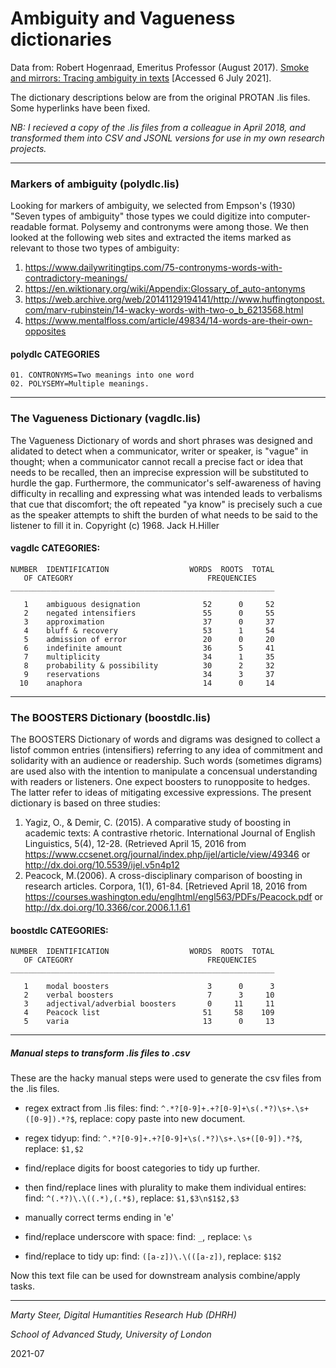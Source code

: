 # Ambiguity and Vagueness dictionaries

Data from: Robert Hogenraad, Emeritus Professor (August 2017). [Smoke and mirrors: Tracing ambiguity in texts](https://www.researchgate.net/publication/319136617_Smoke_and_mirrors_Tracing_ambiguity_in_texts) [Accessed 6 July 2021].

The dictionary descriptions below are from the original PROTAN .lis files. Some hyperlinks have been fixed.

*NB: I recieved a copy of the .lis files from a colleague in April 2018, and transformed them into CSV and JSONL versions for use in my own research projects.* 





---

### Markers of ambiguity (polydlc.lis)

Looking for markers of ambiguity, we selected from Empson's (1930) "Seven types of ambiguity" those types we could digitize into computer-readable format. Polysemy and contronyms were among those. We then looked at the following web sites and extracted the items marked as relevant to those two types of ambiguity:

1. https://www.dailywritingtips.com/75-contronyms-words-with-contradictory-meanings/
2. https://en.wiktionary.org/wiki/Appendix:Glossary_of_auto-antonyms
3. https://web.archive.org/web/20141129194141/http://www.huffingtonpost.com/marv-rubinstein/14-wacky-words-with-two-o_b_6213568.html
4. https://www.mentalfloss.com/article/49834/14-words-are-their-own-opposites

#### polydlc CATEGORIES                                                              

```
01. CONTRONYMS=Two meanings into one word                                       
02. POLYSEMY=Multiple meanings.                                                       
```





---

### The Vagueness Dictionary  (vagdlc.lis)

The Vagueness Dictionary of words and short phrases was designed and alidated to detect when a communicator, writer or speaker, is "vague" in thought; when a communicator cannot recall a precise fact or idea that needs to be recalled, then an imprecise expression will be substituted to hurdle the gap. Furthermore, the communicator's self-awareness of having difficulty in recalling and expressing what was intended leads to verbalisms that cue that discomfort; the oft repeated "ya know" is precisely such a cue as the speaker attempts to shift the burden of what needs to be said to the listener to fill it in. Copyright (c) 1968. Jack H.Hiller

#### vagdlc CATEGORIES:

```
NUMBER  IDENTIFICATION                  WORDS  ROOTS  TOTAL
   OF CATEGORY                              FREQUENCIES
___________________________________________________________

   1    ambiguous designation              52      0     52
   2    negated intensifiers               55      0     55
   3    approximation                      37      0     37
   4    bluff & recovery                   53      1     54
   5    admission of error                 20      0     20
   6    indefinite amount                  36      5     41
   7    multiplicity                       34      1     35
   8    probability & possibility          30      2     32
   9    reservations                       34      3     37
  10    anaphora                           14      0     14
```





---

### The BOOSTERS Dictionary (boostdlc.lis)

The BOOSTERS Dictionary of words and digrams was designed to collect a listof common entries (intensifiers) referring to any idea of commitment and solidarity with an audience or readership. Such words (sometimes digrams) are used also with the intention to manipulate a concensual understanding with readers or listeners. One expect boosters to runopposite to hedges. The latter refer to ideas of mitigating excessive expressions. The present dictionary is based on three studies:

1. Yagiz, O., & Demir, C. (2015). A comparative study of boosting in academic texts: A contrastive rhetoric. International Journal of English Linguistics, 5(4), 12-28. (Retrieved April 15, 2016 from https://www.ccsenet.org/journal/index.php/ijel/article/view/49346 or http://dx.doi.org/10.5539/ijel.v5n4p12
2. Peacock, M.(2006). A cross-disciplinary comparison of boosting in research articles. Corpora, 1(1), 61-84. [Retrieved April 18, 2016 from https://courses.washington.edu/englhtml/engl563/PDFs/Peacock.pdf or http://dx.doi.org/10.3366/cor.2006.1.1.61

#### boostdlc CATEGORIES:

```
NUMBER  IDENTIFICATION                  WORDS  ROOTS  TOTAL
   OF CATEGORY                              FREQUENCIES
___________________________________________________________

   1    modal boosters                      3      0      3
   2    verbal boosters                     7      3     10
   3    adjectival/adverbial boosters       0     11     11
   4    Peacock list                       51     58    109
   5    varia                              13      0     13
```





---

##### Manual steps to transform .lis files to .csv

 These are the hacky manual steps were used to generate the csv files from the .lis files.

- regex extract from .lis files: find: `^.*?[0-9]+.+?[0-9]+\s(.*?)\s+.\s+([0-9]).*?$`, replace: copy paste into new document.

- regex tidyup: find: `^.*?[0-9]+.+?[0-9]+\s(.*?)\s+.\s+([0-9]).*?$`, replace: `$1,$2`

- find/replace digits for boost categories to tidy up further.

* then find/replace lines with plurality to make them individual entires: find: `^(.*?)\.\((.*),(.*$)`, replace: `$1,$3\n$1$2,$3`
  
* manually correct terms ending in 'e'

* find/replace underscore with space: find: `_`, replace: `\s`
* find/replace to tidy up: find: `([a-z])\.\(([a-z])`, replace: `$1$2`

Now this text file can be used for downstream analysis combine/apply tasks.





---

*Marty Steer, Digital Humantities Research Hub (DHRH)*

*School of Advanced Study, University of London*

2021-07

